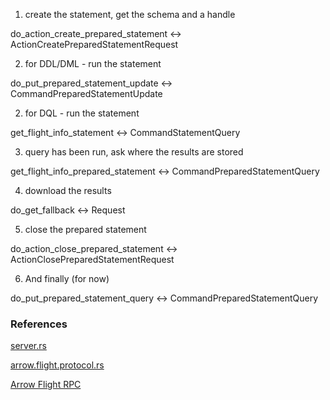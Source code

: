 
1) create the statement, get the schema and a handle

do_action_create_prepared_statement <->
ActionCreatePreparedStatementRequest

2) for DDL/DML - run the statement

do_put_prepared_statement_update <->
CommandPreparedStatementUpdate

2) for DQL - run the statement

get_flight_info_statement <->
CommandStatementQuery

3) query has been run, ask where the results are stored

get_flight_info_prepared_statement <->
CommandPreparedStatementQuery

4) download the results

do_get_fallback <->
Request<Ticket>

5) close the prepared statement

do_action_close_prepared_statement <->
ActionClosePreparedStatementRequest

6) And finally (for now)

do_put_prepared_statement_query <->
CommandPreparedStatementQuery

### References

[server.rs](https://github.com/apache/arrow-rs/blob/master/arrow-flight/src/sql/server.rs)

[arrow.flight.protocol.rs](https://github.com/apache/arrow-rs/blob/master/arrow-flight/src/sql/arrow.flight.protocol.sql.rs)

[Arrow Flight RPC](https://arrow.apache.org/docs/format/Flight.html)
